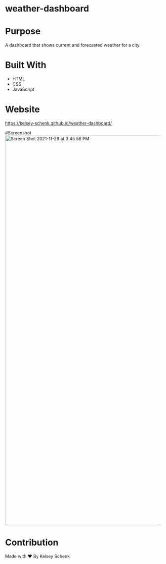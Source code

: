 # weather-dashboard

# Purpose
A dashboard that shows current and forecasted weather for a city

# Built With
* HTML
* CSS
* JavaScript

# Website
https://kelsey-schenk.github.io/weather-dashboard/

#Screenshot
<img width="1257" alt="Screen Shot 2021-11-28 at 3 45 56 PM" src="https://user-images.githubusercontent.com/90290649/143785351-b094487d-f2d5-46b5-9e0c-51452557d5b4.png">

 
# Contribution
Made with ♥️ By Kelsey Schenk

